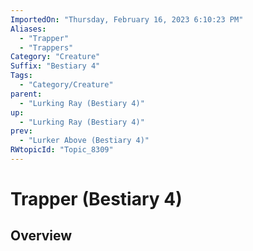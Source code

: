 ```yaml
---
ImportedOn: "Thursday, February 16, 2023 6:10:23 PM"
Aliases:
  - "Trapper"
  - "Trappers"
Category: "Creature"
Suffix: "Bestiary 4"
Tags:
  - "Category/Creature"
parent:
  - "Lurking Ray (Bestiary 4)"
up:
  - "Lurking Ray (Bestiary 4)"
prev:
  - "Lurker Above (Bestiary 4)"
RWtopicId: "Topic_8309"
---
```

# Trapper (Bestiary 4)
## Overview
